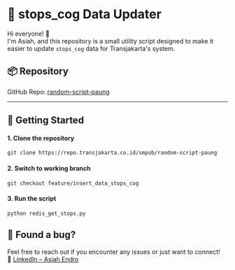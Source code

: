   
# 🚌 stops_cog Data Updater

Hi everyone! 👋  
I'm Asiah, and this repository is a small utility script designed to make it easier to update `stops_cog` data for Transjakarta's system.

## 📦 Repository

GitHub Repo: [random-script-paung](https://repo.transjakarta.co.id/smpob/random-script-paung)

---

## 🚀 Getting Started

#### 1. Clone the repository
`git clone https://repo.transjakarta.co.id/smpob/random-script-paung`

#### 2. Switch to working branch
`git checkout feature/insert_data_stops_cog`

#### 3. Run the script
`python redis_get_stops.py`

## 🐛 Found a bug?

Feel free to reach out if you encounter any issues or just want to connect!  
🔗 [LinkedIn – Asiah Endro](https://www.linkedin.com/in/asiahendro/)

